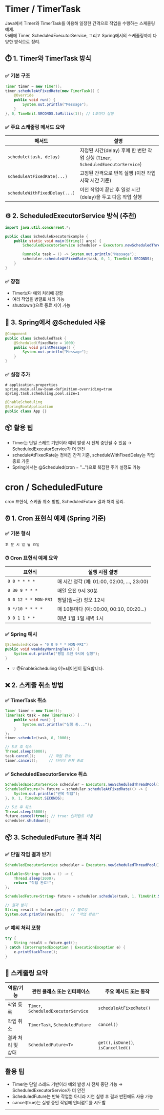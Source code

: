 # Timer / TimerTask
Java에서 Timer와 TimerTask를 이용해 일정한 간격으로 작업을 수행하는 스케줄링 예제.  
아래에 Timer, ScheduledExecutorService, 그리고 Spring에서의 스케줄링까지 다양한 방식으로 정리.

## ⏱️ 1. Timer와 TimerTask 방식
### ✅ 기본 구조
```java
Timer timer = new Timer();
timer.scheduleAtFixedRate(new TimerTask() {
    @Override
    public void run() {
        System.out.println("Message");
    }
}, 0, TimeUnit.SECONDS.toMillis(1)); // 1초마다 실행
```

### ✅ 주요 스케줄링 메서드 요약
| 메서드                        | 설명                                                                 |
|-------------------------------|----------------------------------------------------------------------|
| `schedule(task, delay)`       | 지정된 시간(delay) 후에 한 번만 작업 실행 (`Timer`, `ScheduledExecutorService`) |
| `scheduleAtFixedRate(...)`    | 고정된 간격으로 반복 실행 (이전 작업 시작 시간 기준)                        |
| `scheduleWithFixedDelay(...)` | 이전 작업이 끝난 후 일정 시간(delay)을 두고 다음 작업 실행                     |

## ⚙️ 2. ScheduledExecutorService 방식 (추천)
```java
import java.util.concurrent.*;

public class ScheduleExecutorExample {
    public static void main(String[] args) {
        ScheduledExecutorService scheduler = Executors.newScheduledThreadPool(1);

        Runnable task = () -> System.out.println("Message");
        scheduler.scheduleAtFixedRate(task, 0, 1, TimeUnit.SECONDS);
    }
}
```

### ✅ 장점
- Timer보다 예외 처리에 강함
- 여러 작업을 병렬로 처리 가능
- shutdown()으로 종료 제어 가능

## 🌱 3. Spring에서 @Scheduled 사용
```java
@Component
public class ScheduledTask {
    @Scheduled(fixedRate = 1000)
    public void printMessage() {
        System.out.println("Message");
    }
}
```

### ✅ 설정 추가
```
# application.properties
spring.main.allow-bean-definition-overriding=true
spring.task.scheduling.pool.size=1
```
```java
@EnableScheduling
@SpringBootApplication
public class App {}
```


## 📦 활용 팁
- Timer는 단일 스레드 기반이라 예외 발생 시 전체 중단될 수 있음 → ScheduledExecutorService가 더 안전
- scheduleAtFixedRate는 정해진 간격 기준, scheduleWithFixedDelay는 작업 종료 기준
- Spring에서는 @Scheduled(cron = "...")으로 복잡한 주기 설정도 가능


# cron / ScheduledFuture

cron 표현식, 스케줄 취소 방법, ScheduledFuture 결과 처리 정리.

## ⏰ 1. Cron 표현식 예제 (Spring 기준)
### ✅ 기본 형식
```
초 분 시 일 월 요일
```

### ⏰ Cron 표현식 예제 요약

| 표현식               | 실행 시점 설명                             |
|----------------------|--------------------------------------------|
| `0 0 * * * *`        | 매 시간 정각 (예: 01:00, 02:00, ..., 23:00) |
| `0 30 9 * * *`       | 매일 오전 9시 30분                         |
| `0 0 12 * * MON-FRI` | 평일(월~금) 정오 12시                      |
| `0 */10 * * * *`     | 매 10분마다 (예: 00:00, 00:10, 00:20...)   |
| `0 0 1 1 * *`        | 매년 1월 1일 새벽 1시                      |


### ✅ Spring 예시
```java
@Scheduled(cron = "0 0 9 * * MON-FRI")
public void weekdayMorningTask() {
    System.out.println("평일 오전 9시에 실행");
}
```
- 💡 @EnableScheduling 어노테이션이 필요합니다.


## ❌ 2. 스케줄 취소 방법
### ✅ TimerTask 취소
```java
Timer timer = new Timer();
TimerTask task = new TimerTask() {
    public void run() {
        System.out.println("실행 중...");
    }
};
timer.schedule(task, 0, 1000);

// 5초 후 취소
Thread.sleep(5000);
task.cancel();      // 작업 취소
timer.cancel();     // 타이머 전체 종료
```

### ✅ ScheduledExecutorService 취소
```java
ScheduledExecutorService scheduler = Executors.newScheduledThreadPool(1);
ScheduledFuture<?> future = scheduler.scheduleAtFixedRate(() -> {
    System.out.println("반복 작업");
}, 0, 1, TimeUnit.SECONDS);

// 5초 후 취소
Thread.sleep(5000);
future.cancel(true); // true: 인터럽트 허용
scheduler.shutdown();
```


## 📦 3. ScheduledFuture 결과 처리
### ✅ 단일 작업 결과 받기
```java
ScheduledExecutorService scheduler = Executors.newScheduledThreadPool(1);

Callable<String> task = () -> {
    Thread.sleep(2000);
    return "작업 완료!";
};

ScheduledFuture<String> future = scheduler.schedule(task, 1, TimeUnit.SECONDS);

// 결과 받기
String result = future.get(); // 블로킹
System.out.println(result);   // "작업 완료!"
```



### ✅ 예외 처리 포함
```java
try {
    String result = future.get();
} catch (InterruptedException | ExecutionException e) {
    e.printStackTrace();
}
```


## 🧠 스케줄링 요약

| 역할/기능         | 관련 클래스 또는 인터페이스         | 주요 메서드 또는 동작                         |
|-------------------|--------------------------------------|-----------------------------------------------|
| 작업 등록         | `Timer`, `ScheduledExecutorService` | `scheduleAtFixedRate()`                       |
| 작업 취소         | `TimerTask`, `ScheduledFuture`      | `cancel()`                                    |
| 결과 처리 및 상태 | `ScheduledFuture<T>`                | `get()`, `isDone()`, `isCancelled()`          |


## 활용 팁
- Timer는 단일 스레드 기반이라 예외 발생 시 전체 중단 가능 → ScheduledExecutorService가 더 안전
- ScheduledFuture는 반복 작업뿐 아니라 지연 실행 후 결과 반환에도 사용 가능
- cancel(true)는 실행 중인 작업에 인터럽트를 시도함

---


